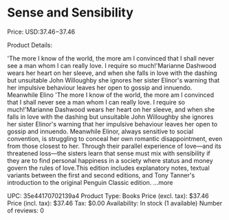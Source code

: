 # Sense and Sensibility

Price: USD:$37.46-$37.46

Product Details:

'The more I know of the world, the more am I convinced that I shall never see a man whom I can really love. I require so much!'Marianne Dashwood wears her heart on her sleeve, and when she falls in love with the dashing but unsuitable John Willoughby she ignores her sister Elinor's warning that her impulsive behaviour leaves her open to gossip and innuendo. Meanwhile Elino 'The more I know of the world, the more am I convinced that I shall never see a man whom I can really love. I require so much!'Marianne Dashwood wears her heart on her sleeve, and when she falls in love with the dashing but unsuitable John Willoughby she ignores her sister Elinor's warning that her impulsive behaviour leaves her open to gossip and innuendo. Meanwhile Elinor, always sensitive to social convention, is struggling to conceal her own romantic disappointment, even from those closest to her. Through their parallel experience of love—and its threatened loss—the sisters learn that sense must mix with sensibility if they are to find personal happiness in a society where status and money govern the rules of love.This edition includes explanatory notes, textual variants between the first and second editions, and Tony Tanner's introduction to the original Penguin Classic edition. ...more

UPC: 35e44170702139a4
Product Type: Books
Price (excl. tax): $37.46
Price (incl. tax): $37.46
Tax: $0.00
Availability: In stock (1 available)
Number of reviews: 0